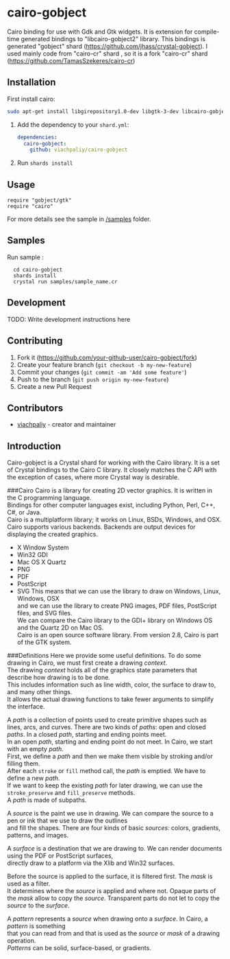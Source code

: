 # cairo-gobject

Cairo binding for use with Gdk and Gtk widgets.
It is extension for compile-time generated bindings to "libcairo-gobject2" library.
This bindings is generated "gobject" shard (https://github.com/jhass/crystal-gobject).
I used mainly code from "cairo-cr" shard ,
so it is a fork "cairo-cr" shard (https://github.com/TamasSzekeres/cairo-cr)

## Installation

First install cairo:
```bash
sudo apt-get install libgirepository1.0-dev libgtk-3-dev libcairo-gobject2 
```

1. Add the dependency to your `shard.yml`:

   ```yaml
   dependencies:
     cairo-gobject:
       github: viachpaliy/cairo-gobject
   ```

2. Run `shards install`

## Usage

```crystal
require "gobject/gtk"
require "cairo"
```
For more details see the sample in [/samples](/samples) folder.

## Samples

Run sample :
```shell
  cd cairo-gobject
  shards install
  crystal run samples/sample_name.cr
```

## Development

TODO: Write development instructions here

## Contributing

1. Fork it (<https://github.com/your-github-user/cairo-gobject/fork>)
2. Create your feature branch (`git checkout -b my-new-feature`)
3. Commit your changes (`git commit -am 'Add some feature'`)
4. Push to the branch (`git push origin my-new-feature`)
5. Create a new Pull Request

## Contributors

- [viachpaliy](https://github.com/viachpaliy) - creator and maintainer

## Introduction
Cairo-gobject is a Crystal shard for working with the Cairo library.
It is a set of Crystal bindings to the Cairo C library.
It closely matches the C API with the exception of cases, where more Crystal way is desirable.

###Cairo
Cairo is a library for creating 2D vector graphics. It is written in the C programming language.  
Bindings for other computer languages exist, including Python, Perl, C++, C#, or Java.  
Cairo is a multiplatform library; it works on Linux, BSDs, Windows, and OSX.   
Cairo supports various backends. Backends are output devices for displaying the created graphics.   
* X Window System
* Win32 GDI
* Mac OS X Quartz
* PNG
* PDF
* PostScript
* SVG
This means that we can use the library to draw on Windows, Linux, Windows, OSX  
and we can use the library to create PNG images, PDF files, PostScript files, and SVG files.   
We can compare the Cairo library to the GDI+ library on Windows OS and the Quartz 2D on Mac OS.  
Cairo is an open source software library. From version 2.8, Cairo is part of the GTK system.  

###Definitions
Here we provide some useful definitions. To do some drawing in Cairo, we must first create a drawing *context*.  
The drawing *context* holds all of the graphics state parameters that describe how drawing is to be done.  
This includes information such as line width, color, the surface to draw to, and many other things.  
It allows the actual drawing functions to take fewer arguments to simplify the interface. 

A *path* is a collection of points used to create primitive shapes such as lines, arcs, and curves.
There are two kinds of *paths*: open and closed *paths*. In a closed *path*, starting and ending points meet.  
In an open *path*, starting and ending point do not meet. In Cairo, we start with an empty *path*.  
First, we define a *path* and then we make them visible by stroking and/or filling them.  
After each `stroke` or `fill` method call, the *path* is emptied. We have to define a new *path*.  
If we want to keep the existing *path* for later drawing, we can use the `stroke_preserve` and `fill_preserve` methods.  
A *path* is made of subpaths. 

A *source* is the paint we use in drawing. We can compare the source to a pen or ink that we use to draw the outlines  
and fill the shapes. There are four kinds of basic *sources*: colors, gradients, patterns, and images. 

A *surface* is a destination that we are drawing to. We can render documents using the PDF or PostScript surfaces,  
directly draw to a platform via the Xlib and Win32 surfaces. 

Before the source is applied to the surface, it is filtered first. The *mask* is used as a filter.  
It determines where the *source* is applied and where not. Opaque parts of the *mask* allow to copy the *source*.
Transparent parts do not let to copy the *source* to the *surface*. 

A *pattern* represents a *source* when drawing onto a *surface*. In Cairo, a *pattern* is something  
that you can read from and that is used as the *source* or *mask* of a drawing operation.  
*Patterns* can be solid, surface-based, or gradients.

